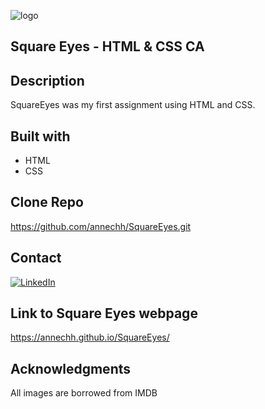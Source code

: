 ![logo](https://github.com/annechh/SquareEyes/assets/142426482/5365d670-b54f-4125-b538-678bd928a59e)

Square Eyes - HTML & CSS CA 
---

Description
---

SquareEyes was my first assignment using HTML and CSS.


Built with
---
- HTML
- CSS

Clone Repo
---
https://github.com/annechh/SquareEyes.git

Contact
---
[![LinkedIn](https://img.shields.io/badge/LinkedIn-0077B5?style=for-the-badge&logo=linkedin&logoColor=white)](https://www.linkedin.com/in/anne-cathrine-hauge-b893bbb3/)

Link to Square Eyes webpage
---
https://annechh.github.io/SquareEyes/

Acknowledgments
---

All images are borrowed from IMDB
